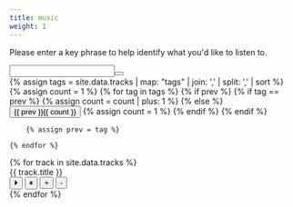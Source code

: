 ```yaml
---
title: music
weight: 1
---
```

<div class="copy-area">
	<p>
		Please enter a key phrase to help identify what you'd like to listen to.
	</p> 
	<input class="input" type="text" id="search"><button id="search-by-tag" class="btn" type="submit"></button>
</div>
<div id="tags">
	{% assign tags  = site.data.tracks | map: "tags" | join: ',' | split: ',' | sort %}
	{% assign count = 1 %}
	{% for tag in tags %}
		{% if prev %}
			{% if tag == prev %}
				{% assign count = count | plus: 1 %}
			{% else %}
				<button class="tag" id="{{ prev }}">{{ prev }}<span class="num">{{ count }}</span></button>
				{% assign count = 1 %}
			{% endif %}
		{% endif %}

		{% assign prev = tag %}

	{% endfor %}
</div>

<div class="music-container">
	{% for track in site.data.tracks %}
		<div class="music" data-value="{{ track.tags | join: ' ' }}">
			<label>{{ track.title }}</label>
			<div class="close"></div>
			<div class="player">
				<audio id="player-{{ forloop.index0 }}" src="{{ track.mp3 }}"></audio>
				<div> 
				  <button onclick="document.getElementById('player-{{ loop.index0 }}').play()">&#x23f5;</button> 
				  <button onclick="document.getElementById('player-{{ loop.index0 }}').pause()">&#x23f8;</button> 
				  <button onclick="document.getElementById('player-{{ loop.index0 }}').volume += 0.1">+</button> 
				  <button onclick="document.getElementById('player-{{ loop.index0 }}').volume -= 0.1">-</button> 
				</div>
			</div>
		</div>
	{% endfor %}
</div>
